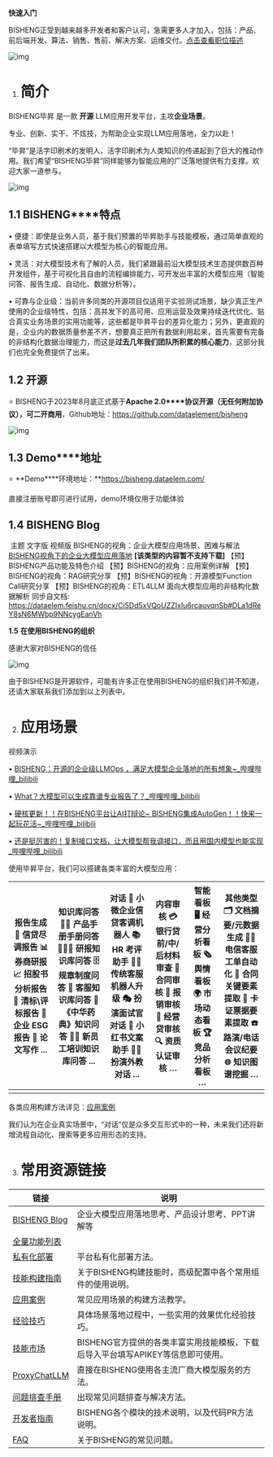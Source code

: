 **快速入门**

BISHENG正受到越来越多开发者和客户认可，急需更多人才加入，包括：产品、前后端开发、算法、销售、售前、解决方案、运维交付。[点击查看职位描述](https://dataelem.feishu.cn/wiki/P1AgwkKWZide0lkjrv3cnxtyn4b)

![img](file:////Users/nwj/Library/Group%20Containers/UBF8T346G9.Office/TemporaryItems/msohtmlclip/clip_image002.jpg)

1. # **简介**

BISHENG毕昇 是一款 **开源** LLM应用开发平台，主攻**企业场景**。 

专业、创新、实干、不炫技，为帮助企业实现LLM应用落地，全力以赴！

  “毕昇”是活字印刷术的发明人，活字印刷术为人类知识的传递起到了巨大的推动作用。我们希望“BISHENG毕昇”同样能够为智能应用的广泛落地提供有力支撑。欢迎大家一道参与。  

 

  ![img](file:////Users/nwj/Library/Group%20Containers/UBF8T346G9.Office/TemporaryItems/msohtmlclip/clip_image003.jpg)  

## **1.1 BISHENG****特点**

•     便捷：即使是业务人员，基于我们预置的毕昇助手与技能模板，通过简单直观的表单填写方式快速搭建以大模型为核心的智能应用。

•     灵活：对大模型技术有了解的人员，我们紧跟最前沿大模型技术生态提供数百种开发组件，基于可视化且自由的流程编排能力，可开发出丰富的大模型应用（智能问答、报告生成、自动化、数据分析等）。

•     可靠与企业级：当前许多同类的开源项目仅适用于实验测试场景，缺少真正生产使用的企业级特性，包括：高并发下的高可用、应用运营及效果持续迭代优化、贴合真实业务场景的实用功能等，这些都是毕昇平台的差异化能力；另外，更直观的是，企业内的数据质量参差不齐，想要真正把所有数据利用起来，首先需要有完备的非结构化数据治理能力，而这是**过去几年我们团队所积累的核心能力**，这部分我们也完全免费提供了出来。

## **1.2** **开源**

⭐️ BISHENG于2023年8月底正式基于**Apache 2.0****协议开源（无任何附加协议），可二开商用**，Github地址：https://github.com/dataelement/bisheng

![img](file:////Users/nwj/Library/Group%20Containers/UBF8T346G9.Office/TemporaryItems/msohtmlclip/clip_image005.jpg)

## **1.3 Demo****地址**

⭐️ **Demo****环境地址：**https://bisheng.dataelem.com/

  直接注册账号即可进行试用，demo环境仅用于功能体验  

 

## **1.4 BISHENG Blog**

​             主题            文字版            视频版                  BISHENG的视角：企业大模型应用场景、困难与解法                 [BISHENG视角下的企业大模型应用落地](https://dataelem.feishu.cn/wiki/W3N1w34FMiKSW7kOlmecnlwtnpd)            **[****该类型的内容暂不支持下载****]**                  【预】BISHENG产品功能及特色介绍                                            【预】BISHENG的视角：应用案例详解                                            【预】BISHENG的视角：RAG研究分享                                            【预】BISHENG的视角：开源模型Function Call研究分享                                            【预】BISHENG的视角：ETL4LLM 面向大模型应用的非结构化数据解析                                           同步自文档: https://dataelem.feishu.cn/docx/Ci5Dd5xVQoUZZIxIu6rcauvqnSb#DLa1dReY8sN6MWbp9NNcygEanVh  

**1.5** **在使用****BISHENG****的组织**

 

感谢大家对BISHENG的信任

  ![img](file:////Users/nwj/Library/Group%20Containers/UBF8T346G9.Office/TemporaryItems/msohtmlclip/clip_image006.jpg)  

 

由于BISHENG是开源软件，可能有许多正在使用BISHENG的组织我们并不知道，还请大家联系我们添加到以上列表中。

 

 

2. # **应用场景**

视频演示

•     [BISHENG：开源的企业级LLMOps ，满足大模型企业落地的所有想象~_哔哩哔哩_bilibili](https://www.bilibili.com/video/BV1Xw4116774/?vd_source=9a977bfbc02ca26ec2125a00d8a4558b)

•     [What？大模型可以生成靠谱专业报告了？_哔哩哔哩_bilibili](https://www.bilibili.com/video/BV1Hi4y1v7aL/?spm_id_from=333.999.0.0&vd_source=9a977bfbc02ca26ec2125a00d8a4558b)

•     [硬核更新！！在BISHENG平台让AI打辩论~ BISHENG集成AutoGen！！快来一起玩花活~_哔哩哔哩_bilibili](https://www.bilibili.com/video/BV11b4y1M7EF/?spm_id_from=333.999.0.0&vd_source=9a977bfbc02ca26ec2125a00d8a4558b)

•     [还是挺厉害的！复制接口文档，让大模型帮我调接口，而且用国内模型也能实现_哔哩哔哩_bilibili](https://www.bilibili.com/video/BV16M411o7gh/?spm_id_from=333.999.0.0&vd_source=9a977bfbc02ca26ec2125a00d8a4558b)

 

使用毕昇平台，我们可以搭建各类丰富的大模型应用：

| 报告生成  🏦 信贷尽调报告  📊 券商研报  📈 招股书分析报告  💼 清标\评标报告  🌱 企业 ESG 报告  📝 论文写作  ... | 知识库问答  👩‍💻 产品手册手册问答  👩🏻‍🔬 研报知识库问答  🗄 规章制度问答  💬 客服知识库问答  💊《中华药典》知识问答  👨‍🏫 新员工培训知识库问答  ... | 对话  🏦 小微企业信贷客调机器人  📚 HR 考评助手  💁‍♀️ 传统客服机器人升级  🎭 扮演面试官对话  📍 小红书文案助手  👩‍🎤 扮演外教对话  ... | 内容审核  💳 银行贷前/中/后材料审查  📑 合同审核  🧾 报销审核  🏦 经营贷审核  🔍 资质认证审核  … | 智能看板  🖥️ 经营分析看板  🗞️ 舆情看板  🌍 市场动态看板  🏆 竞品分析看板  … | 其他类型  🗂️ 文档摘要/元数据生成  💁‍♂️ 电信客服工单自动化   📄 合同关键要素提取  🎫 卡证票据要素提取  ☎️ 路演/电话会议纪要   🌐 知识图谱挖掘  … |
| ------------------------------------------------------------ | ------------------------------------------------------------ | ------------------------------------------------------------ | ------------------------------------------------------------ | ------------------------------------------------------------ | ------------------------------------------------------------ |
|                                                              |                                                              |                                                              |                                                              |                                                              |                                                              |

各类应用构建方法详见：[应用案例](https://m7a7tqsztt.feishu.cn/wiki/ZfkmwLPfeiAhQSkK2WvcX87unxc)

我们认为在企业真实场景中，“对话”仅是众多交互形式中的一种，未来我们还将新增流程自动化、搜索等更多应用形态的支持。

 

 

3. # **常用资源链接**

| 链接                                                         | 说明                                                         |
| ------------------------------------------------------------ | ------------------------------------------------------------ |
| [BISHENG Blog](https://dataelem.feishu.cn/wiki/BiNowcaYWilewdksXQ5cZl3tnzy) | 企业大模型应用落地思考、产品设计思考、PPT讲解等              |
| [全量功能列表](https://dataelem.feishu.cn/wiki/KO8kws0QuifwgSk8r8rcODOvnLf) |                                                              |
| [私有化部署](https://dataelem.feishu.cn/wiki/BSCcwKd4Yiot3IkOEC8cxGW7nPc) | 平台私有化部署方法。                                         |
| [技能构建指南](https://dataelem.feishu.cn/wiki/JL4AwM7NuipbAkk3RdNc00eunSg) | 关于BISHENG构建技能时，高级配置中各个常用组件的使用说明。    |
| [应用案例](https://dataelem.feishu.cn/wiki/ZfkmwLPfeiAhQSkK2WvcX87unxc) | 常见应用场景的构建方法教学。                                 |
| [经验技巧](https://dataelem.feishu.cn/wiki/OWFRwknFaiIMajke4m5cFeLrnie) | 具体场景落地过程中，一些实用的效果优化经验技巧。             |
| [技能市场](https://dataelem.feishu.cn/wiki/Jad2wGHGWiNOaFkYwMOcYwnpnXe) | BISHENG官方提供的各类丰富实用技能模板，下载后导入平台填写APIKEY等信息即可使用。 |
| [ProxyChatLLM](https://dataelem.feishu.cn/wiki/A65GwSXT6iscfikI0alcbgxAndf) | 直接在BISHENG使用各主流厂商大模型服务的方法。                |
| [问题排查手册 ](https://dataelem.feishu.cn/wiki/JvyJwh0priBOIrkhJF5cLeVMnvg) | 出现常见问题排查与解决方法。                                 |
| [开发者指南](https://dataelem.feishu.cn/wiki/ITmJwMXVliBnzpkW3nkcqPVrnse) | BISHENG各个模块的技术说明，以及代码PR方法说明。              |
| [FAQ](https://dataelem.feishu.cn/wiki/XdGCwkDJviC0Z8klbdbcF790n9b) | 关于BISHENG的常见问题。                                      |
